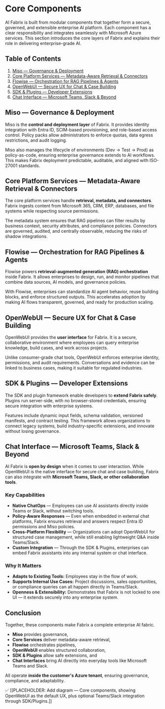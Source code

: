 # Core Components

AI Fabrix is built from modular components that together form a secure, governed, and extensible enterprise AI platform. Each component has a clear responsibility and integrates seamlessly with Microsoft Azure services. This section introduces the core layers of Fabrix and explains their role in delivering enterprise-grade AI.

## Table of Contents

1. [Miso — Governance & Deployment](miso-governance.md)
2. [Core Platform Services — Metadata-Aware Retrieval & Connectors](core-platform-services.md)
3. [Flowise — Orchestration for RAG Pipelines & Agents](flowise-orchestration.md)
4. [OpenWebUI — Secure UX for Chat & Case Building](openwebui-secure-ux.md)
5. [SDK & Plugins — Developer Extensions](sdk-plugins.md)
6. [Chat Interface — Microsoft Teams, Slack & Beyond](chat-interface.md)

## Miso — Governance & Deployment

Miso is the **control and deployment layer** of Fabrix. It provides identity integration with Entra ID, SCIM-based provisioning, and role-based access control. Policy packs allow administrators to enforce quotas, data egress restrictions, and audit logging.

Miso also manages the lifecycle of environments (Dev → Test → Prod) as policy-as-code, ensuring enterprise governance extends to AI workflows. This makes Fabrix deployment predictable, auditable, and aligned with ISO-27001 standards.

## Core Platform Services — Metadata-Aware Retrieval & Connectors

The core platform services handle **retrieval, metadata, and connectors**. Fabrix ingests content from Microsoft 365, CRM, ERP, databases, and file systems while respecting source permissions.

The metadata system ensures that RAG pipelines can filter results by business context, security attributes, and compliance policies. Connectors are governed, audited, and centrally observable, reducing the risks of shadow integrations.

## Flowise — Orchestration for RAG Pipelines & Agents

Flowise powers **retrieval-augmented generation (RAG) orchestration** inside Fabrix. It allows enterprises to design, run, and monitor pipelines that combine data sources, AI models, and governance policies.

With Flowise, enterprises can standardize AI agent behavior, reuse building blocks, and enforce structured outputs. This accelerates adoption by making AI flows transparent, governed, and ready for production scaling.

## OpenWebUI — Secure UX for Chat & Case Building

OpenWebUI provides the **user interface** for Fabrix. It is a secure, collaborative environment where employees can query enterprise knowledge, build cases, and work across projects.

Unlike consumer-grade chat tools, OpenWebUI enforces enterprise identity, permissions, and audit requirements. Conversations and evidence can be linked to business cases, making it suitable for regulated industries.

## SDK & Plugins — Developer Extensions

The SDK and plugin framework enable developers to **extend Fabrix safely**. Plugins run server-side, with no browser-stored credentials, ensuring secure integration with enterprise systems.

Features include dynamic input fields, schema validation, versioned manifests, and contract testing. This framework allows organizations to connect legacy systems, build industry-specific extensions, and innovate without losing governance.

## Chat Interface — Microsoft Teams, Slack & Beyond

AI Fabrix is **open by design** when it comes to user interaction. While OpenWebUI is the native interface for secure chat and case building, Fabrix can also integrate with **Microsoft Teams, Slack, or other collaboration tools**.

### Key Capabilities

- **Native ChatOps** — Employees can use AI assistants directly inside Teams or Slack, without switching tools.
- **Policy-Aware Responses** — Even when embedded in external chat platforms, Fabrix ensures retrieval and answers respect Entra ID permissions and Miso policies.
- **Cross-Platform Flexibility** — Organizations can adopt OpenWebUI for structured case management, while still enabling lightweight Q&A inside Teams/Slack.
- **Custom Integration** — Through the SDK & Plugins, enterprises can embed Fabrix assistants into any internal system or chat interface.

### Why It Matters

- **Adapts to Existing Tools:** Employees stay in the flow of work.
- **Supports Internal Use Cases:** Project discussions, sales opportunities, or compliance queries can all happen directly in Teams/Slack.
- **Openness & Extensibility:** Demonstrates that Fabrix is not locked to one UI — it extends securely into any enterprise system.

## Conclusion

Together, these components make Fabrix a complete enterprise AI fabric.

- **Miso** provides governance,
- **Core Services** deliver metadata-aware retrieval,
- **Flowise** orchestrates pipelines,
- **OpenWebUI** enables structured collaboration,
- **SDK & Plugins** allow safe extensions, and
- **Chat Interfaces** bring AI directly into everyday tools like Microsoft Teams and Slack.

All operate **inside the customer's Azure tenant**, ensuring governance, compliance, and adaptability.

✅ [[PLACEHOLDER: Add diagram — Core components, showing OpenWebUI as the default UX, plus optional Teams/Slack integration through SDK/Plugins.]]
